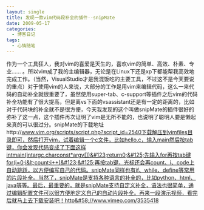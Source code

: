 ```yaml
---
layout: single
title: 发现一款vim代码段补全的插件--snipMate
date: 2009-05-17
categories:
  - 博客日记
tags:
  - 心情随笔
---
```


作为一个工具狂人，我对vim的喜爱是天生的，喜欢vim的简单、高效、朴素、专业......&nbsp;。所以vim成了我的主编辑器，无论是在Linux下还是xp下都能帮我高效地完成工作。（当然，VisualStudio才是我混饭吃的主要工具，不过这不是今天要说的重点）对于使用vim的人来说，大部分的工作是用vim来编辑代码，这么一来代码的自动补全就很重要了，虽然使用super-tab、c-support等插件之后vim的代码补全功能有了很大提高，但是离vs下面的vsassistant还是有一定的距离的，比如对于代码块的补全就不是很方便，今天我发现的这个叫做snipMate的插件很好的弥补了这一点，这个插件再次证明了vim是无所不能的，也说明了聪明人要是懒起来真的可以很过分。snipMate的下载地址http&#58;//www.vim.org/scripts/script.php?script_id=2540下载解压到vimfiles目录即可，然后打开vim，试着编辑一个c文件，比如hello.c，输入main然后按tab键，你会发现代码变成了下面这样intmain(intargc,charconst*argv[])&#123;return0;&#125;先输入for再按tab键for(i=0;i&lt;count;i++)&#123;&#125;再按tab键，光标还会再count、i、code上自动跳跃，以方便编写自己的代码。snipMate同样也有if、while、define等常用的片段补全。当然了，snipMate是支持各种语言的补全的，比如python、html、java等等。最后，最重要的，就是snipMate支持自定义补全，语法也很简单，通过编辑配置文件可以很方便地定义自己的自动片段补全。再来一段演示视频，看完后就马上去下载安装吧！http&#58;//www.vimeo.com/3535418
